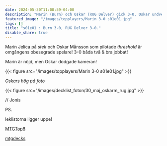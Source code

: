 ```yaml
---
date: 2024-05-30T11:00:59-04:00
description: "Marin (Burn) och Oskar (RUG Delver) gick 3-0. Oskar undvek kameran."
featured_image: "/images/topplayers/Marin 3-0 s01e01.jpg"
tags: []
title: "s01e01 : Burn 3-0, RUG Delver 3-0."
disable_share: true
---
```


Marin Jelica på *stek* och 
Oskar Månsson som pilotade *threshold* är omgångens obesegrade spelare! 3-0 båda två & bra jobbat!

Marin är nöjd, men Oskar dodgade kameran! 
<!--more-->
{{< figure src="/images/topplayers/Marin 3-0 s01e01.jpg" >}}

*Oskars hög på foto*

{{< figure src="/images/decklist_foton/30_maj_oskarm_rug.jpg" >}}

// Jonis

PS. 

leklistorna ligger uppe!

[MTGTop8](https://mtgtop8.com/event?e=56235&f=LE) 

[mtgdecks](https://mtgdecks.net/Legacy/legacyligan-season-1-round-1-alara-games-trollhaettan-sweden-tournament-160639)

